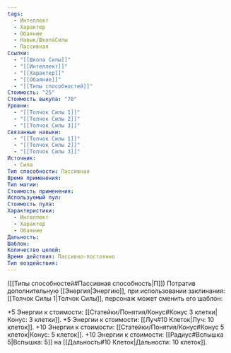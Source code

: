 ```yaml
---
tags:
  - Интеллект
  - Характер
  - Обаяние
  - Навык/ШколаСилы
  - Пассивная
Ссылки:
  - "[[Школа Силы]]"
  - "[[Интеллект]]"
  - "[[Характер]]"
  - "[[Обаяние]]"
  - "[[Типы способностей]]"
Стоимость: "25"
Стоимость выкупа: "70"
Уровни:
  - "[[Толчок Силы 1]]"
  - "[[Толчок Силы 2]]"
  - "[[Толчок Силы 3]]"
Связанные навыки:
  - "[[Толчок Силы 1]]"
  - "[[Толчок Силы 2]]"
  - "[[Толчок Силы 3]]"
Источник:
  - Сила
Тип способности: Пассивная
Время применения: 
Тип магии: 
Стоимость применения: 
Используемый пул: 
Стоимость пула: 
Характеристики:
  - Интеллект
  - Характер
  - Обаяние
Дальность: 
Шаблон: 
Количество целей: 
Время действия: Пассивно-постоянно
Тип воздействия:
---
```

([[Типы способностей#Пассивная способность|П]]) Потратив дополнительную [[Энергия|Энергию]], при использовании заклинания: [[Толчок Силы 1|Толчок Силы]], персонаж может сменить его шаблон:

+5 Энергии к стоимости: [[Статейки/Понятия/Конус#Конус 3 клетки|Конус: 3 клетки]].
+5 Энергии к стоимости: [[Луч#10 Клеток|Луч: 10 клеток]]. 
+10 Энергии к стоимости: [[Статейки/Понятия/Конус#Конус 5 клеток|Конус: 5 клеток]].
+10 Энергии к стоимости: [[Радиус#Вспышка 5|Вспышка: 5]] на [[Дальность#10 Клеток|Дальности: 10 клеток]].

